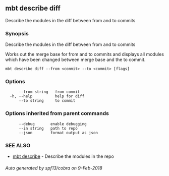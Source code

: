 ## mbt describe diff

Describe the modules in the diff between from and to commits

### Synopsis


Describe the modules in the diff between from and to commits

Works out the merge base for from and to commits and 
displays all modules which have been changed between merge base and 
the to commit.	


```
mbt describe diff --from <commit> --to <commit> [flags]
```

### Options

```
      --from string   from commit
  -h, --help          help for diff
      --to string     to commit
```

### Options inherited from parent commands

```
      --debug       enable debugging
      --in string   path to repo
      --json        format output as json
```

### SEE ALSO
* [mbt describe](mbt_describe.md)	 - Describe the modules in the repo

###### Auto generated by spf13/cobra on 9-Feb-2018

